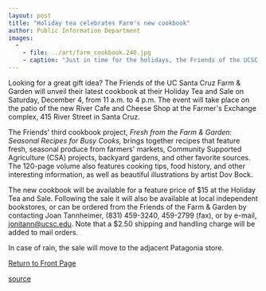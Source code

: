 ```yaml
---
layout: post
title: "Holiday tea celebrates Farm's new cookbook"
author: Public Information Department
images:
  -
    - file: ../art/farm_cookbook.240.jpg
    - caption: "Just in time for the holidays, the Friends of the UCSC Farm & Garden have a new cookbook featuring fresh seasonal produce."
---
```


Looking for a great gift idea? The Friends of the UC Santa Cruz Farm & Garden will unveil their latest cookbook at their Holiday Tea and Sale on Saturday, December 4, from 11 a.m. to 4 p.m. The event will take place on the patio of the new River Cafe and Cheese Shop at the Farmer's Exchange complex, 415 River Street in Santa Cruz.

The Friends' third cookbook project, _Fresh from the Farm & Garden: Seasonal Recipes for Busy Cooks,_ brings together recipes that feature fresh, seasonal produce from farmers' markets, Community Supported Agriculture (CSA) projects, backyard gardens, and other favorite sources. The 120-page volume also features cooking tips, food history, and other interesting information, as well as beautiful illustrations by artist Dov Bock.

The new cookbook will be available for a feature price of $15 at the Holiday Tea and Sale. Following the sale it will also be available at local independent bookstores, or can be ordered from the Friends of the Farm & Garden by contacting Joan Tannheimer, (831) 459-3240, 459-2799 (fax), or by e-mail, [jonitann@ucsc.edu][1]. Note that a $2.50 shipping and handling charge will be added to mail orders.  

In case of rain, the sale will move to the adjacent Patagonia store.

  

[Return to Front Page][2]

[1]: mailto:jonitann@ucsc.edu
[2]: http://currents.ucsc.edu/

[source](http://www1.ucsc.edu/currents/04-05/11-29/brief-cookbook.asp "Permalink to brief-cookbook")
